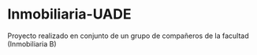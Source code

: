 # Inmobiliaria-UADE
Proyecto realizado en conjunto de un grupo  de compañeros de la facultad (Inmobiliaria B)
